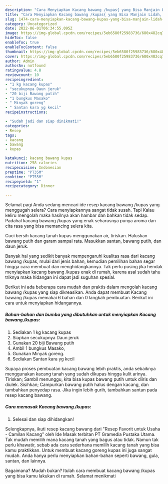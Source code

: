 ```yaml
---
description: "Cara Menyiapkan Kacang bawang /kupas{ yang Bisa Manjain Lidah,  Menu Buat lebaran"
title: "Cara Menyiapkan Kacang bawang /kupas{ yang Bisa Manjain Lidah,  Menu Buat lebaran"
slug: 1474-cara-menyiapkan-kacang-bawang-kupas-yang-bisa-manjain-lidah-menu-buat-lebaran
category: Uncategorized
date: 2022-06-01T06:34:55.095Z
image: https://img-global.cpcdn.com/recipes/5eb6580f25983736/680x482cq70/kacang-bawang-kupas-foto-resep-utama.jpg
hideToc: false
enableToc: true
enableTocContent: false
thumbnail: https://img-global.cpcdn.com/recipes/5eb6580f25983736/680x482cq70/kacang-bawang-kupas-foto-resep-utama.jpg
cover: https://img-global.cpcdn.com/recipes/5eb6580f25983736/680x482cq70/kacang-bawang-kupas-foto-resep-utama.jpg
author: Admin
authorAv: notfound
ratingvalue: 4.8
reviewcount: 10
recipeingredient:
- "1 kg kacang kupas"
- "secukupnya Daun jeruk"
- "20 biji Bawang putih"
- "1 bungkus Masako"
- " Minyak goreng"
- " Santan kara yg kecil"
recipeinstructions:

- "Sudah jadi dan siap dinikmati!"
categories:
- Resep
tags:
- kacang
- bawang
- kupas

katakunci: kacang bawang kupas 
nutrition: 258 calories
recipecuisine: Indonesian
preptime: "PT35M"
cooktime: "PT55M"
recipeyield: "1"
recipecategory: Dinner

---
```



Selamat pagi Anda sedang mencari ide resep kacang bawang /kupas yang menggugah selera? Cara menyiapkannya sangat tidak susah. Tapi Kalau keliru mengolah maka hasilnya akan hambar dan bahkan tidak sedap. Padahal kacang bawang /kupas yang enak seharusnya punya aroma dan cita rasa yang bisa memancing selera kita.


Cuci bersih kacang tanah kupas menggunakan air, tiriskan. Haluskan bawang putih dan garam sampai rata. Masukkan santan, bawang putih, dan daun jeruk.

Banyak hal yang sedikit banyak mempengaruhi kualitas rasa dari kacang bawang /kupas, mulai dari jenis bahan, kemudian pemilihan bahan segar hingga cara membuat dan menghidangkannya. Tak perlu pusing jika hendak menyiapkan kacang bawang /kupas enak di rumah, karena asal sudah tahu triknya maka hidangan ini dapat jadi suguhan spesial.


Berikut ini ada beberapa cara mudah dan praktis dalam mengolah kacang bawang /kupas yang siap dikreasikan. Anda dapat membuat Kacang bawang /kupas memakai 6 bahan dan 0 langkah pembuatan. Berikut ini cara untuk menyiapkan hidangannya.

<!--inarticleads1-->

##### Bahan-bahan dan bumbu yang dibutuhkan untuk menyiapkan Kacang bawang /kupas:

1. Sediakan 1 kg kacang kupas
1. Siapkan secukupnya Daun jeruk
1. Gunakan 20 biji Bawang putih
1. Ambil 1 bungkus Masako,
1. Gunakan  Minyak goreng.
1. Sediakan  Santan kara yg kecil


Supaya proses pembuatan kacang bawang lebih praktis, anda sebaiknya menggunakan kacang tanah yang sudah dikupas hingga kulit arinya. Tiriskan; Sambil menunggu, kita bisa kupas bawang putih untuk diiris dan diulek. Sisihkan; Campurkan bawang putih halus dengan kacang, dan tambahkan penyedap rasa. Jika ingin lebih gurih, tambahkan santan pada resep kacang bawang. 

<!--inarticleads2-->

##### Cara memasak Kacang bawang /kupas:


1. Selesai dan siap dihidangkan!

Selengkapnya, ikuti resep kacang bawang dari &#34;Resep Favorit untuk Usaha - Camilan Kacang&#34; oleh Ide Masak terbitan PT Gramedia Pustaka Utama. Tak mudah memilih mana kacang tanah yang bagus atau tidak. Namun tak perlu khawatir, sebab ada cara sederhana memilih kacang tanah yang bisa kamu praktikkan. Untuk membuat kacang goreng kupas ini juga sangat mudah. Anda hanya perlu menyiapkan bahan-bahan seperti bawang, gula, santan, dan lainnya. 

Bagaimana? Mudah bukan? Itulah cara membuat kacang bawang /kupas yang bisa kamu lakukan di rumah. Selamat menikmati
